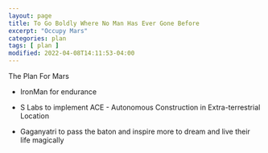 ```yaml
---
layout: page
title: To Go Boldly Where No Man Has Ever Gone Before
excerpt: "Occupy Mars"
categories: plan
tags: [ plan ]
modified: 2022-04-08T14:11:53-04:00
---
```



The Plan For Mars

* IronMan for endurance

* S Labs to implement  ACE - Autonomous Construction in Extra-terrestrial Location

* Gaganyatri to pass the baton and inspire more to dream and live their life magically

